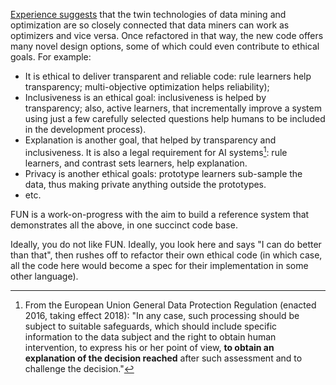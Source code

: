 [Experience suggests](/REFS#agrawal-2019) that the twin technologies
of data mining and optimization are so closely connected that 
data miners can work as
optimizers and vice versa. 
Once refactored in that way,
the new code offers many novel
design options,
some of which could even contribute to ethical goals. For example:

- It is ethical to deliver transparent and reliable code: rule learners help transparency;
  multi-objective optimization helps reliability);
- Inclusiveness is an ethical goal: inclusiveness is helped by transparency; also,
  active learners, that incrementally improve a system using just a few carefully selected questions
  help humans to be included in the development process).
- Explanation is another goal, that helped by transparency and inclusiveness.
  It is  also a 
  legal requirement for AI systems[^legal]: rule learners, and contrast sets learners, help explanation.
- Privacy is another ethical goals: prototype learners sub-sample the data, 
  thus making private anything outside the prototypes.
- etc.


FUN is a work-on-progress with the aim to build a reference system
that demonstrates all the above, in one succinct code base.  

Ideally, you do not like FUN. Ideally, 
you look here and says "I can do better than that", then
rushes off to refactor their own ethical code (in which case, all
the code here would become a spec for their implementation in  some
other language).

[^legal]: From the European Union General Data Protection Regulation (enacted 2016, taking effect 2018): "In any case, such processing should be subject to suitable safeguards, which should include specific information to the data subject and the right to obtain human intervention, to express his or her point of view, <b>to obtain an explanation of the decision reached</b> after such assessment and to challenge the decision."


